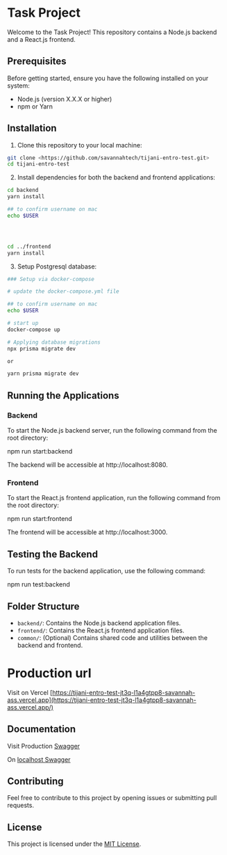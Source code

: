 # Task Project

Welcome to the Task Project! This repository contains a Node.js backend and a React.js frontend.

## Prerequisites

Before getting started, ensure you have the following installed on your system:

- Node.js (version X.X.X or higher)
- npm or Yarn

## Installation

1. Clone this repository to your local machine:

```bash
git clone <https://github.com/savannahtech/tijani-entro-test.git>
cd tijani-entro-test
```

2. Install dependencies for both the backend and frontend applications:

```bash
cd backend
yarn install

## to confirm username on mac
echo $USER




cd ../frontend
yarn install
```

3. Setup Postgresql database:

```bash
### Setup via docker-compose

# update the docker-compose.yml file

## to confirm username on mac
echo $USER

# start up
docker-compose up

# Applying database migrations
npx prisma migrate dev

or

yarn prisma migrate dev

```

## Running the Applications

### Backend

To start the Node.js backend server, run the following command from the root directory:

npm run start:backend

The backend will be accessible at http://localhost:8080.

### Frontend

To start the React.js frontend application, run the following command from the root directory:

npm run start:frontend

The frontend will be accessible at http://localhost:3000.

## Testing the Backend

To run tests for the backend application, use the following command:

npm run test:backend

## Folder Structure

- `backend/`: Contains the Node.js backend application files.
- `frontend/`: Contains the React.js frontend application files.
- `common/`: (Optional) Contains shared code and utilities between the backend and frontend.

# Production url

Visit on Vercel [https://tijani-entro-test-jt3q-l1a4gtpp8-savannah-ass.vercel.app](https://tijani-entro-test-jt3q-l1a4gtpp8-savannah-ass.vercel.app/)

## Documentation

Visit Production [Swagger](https://rgpmnyrmq3.us-east-1.awsapprunner.com/swagger)

On [localhost Swagger](http://localhost:8080/swagger)

## Contributing

Feel free to contribute to this project by opening issues or submitting pull requests.

## License

This project is licensed under the [MIT License](LICENSE).
